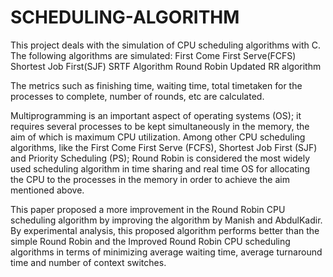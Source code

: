 # SCHEDULING-ALGORITHM
This project deals with the simulation of CPU scheduling
algorithms with C. The following algorithms are simulated: 
First Come First Serve(FCFS)
Shortest Job First(SJF)
SRTF Algorithm
Round Robin
Updated RR algorithm 
 
The metrics such as finishing time, waiting time, total timetaken for the processes to complete, number of rounds, etc are calculated. 

Multiprogramming is an important aspect of operating systems (OS); it requires several processes to be kept simultaneously in the memory, the aim of which is maximum CPU utilization. 
Among other CPU scheduling algorithms, like the First Come First Serve (FCFS), Shortest Job First (SJF) and Priority Scheduling (PS); Round Robin is considered the most widely used scheduling algorithm in time sharing and real time OS for allocating the CPU to the processes in the memory in order to achieve the aim mentioned above. 

This paper proposed a more improvement in the Round Robin CPU scheduling algorithm by improving the algorithm by Manish and AbdulKadir. 
By experimental analysis, this proposed algorithm performs better than the simple Round Robin and the Improved Round Robin CPU scheduling algorithms in terms of minimizing average waiting time, average turnaround time and number of context switches. 
